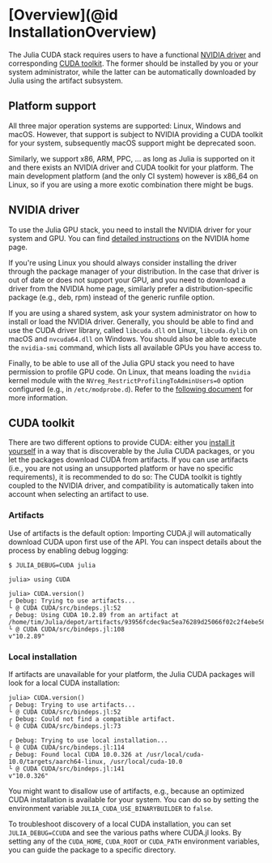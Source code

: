 # [Overview](@id InstallationOverview)

The Julia CUDA stack requires users to have a functional [NVIDIA
driver](https://www.nvidia.com/Download/index.aspx) and corresponding [CUDA
toolkit](https://developer.nvidia.com/cuda-downloads). The former should be installed by you
or your system administrator, while the latter can be automatically downloaded by Julia
using the artifact subsystem.



## Platform support

All three major operation systems are supported: Linux, Windows and macOS. However, that
support is subject to NVIDIA providing a CUDA toolkit for your system, subsequently macOS
support might be deprecated soon.

Similarly, we support x86, ARM, PPC, ... as long as Julia is supported on it and there
exists an NVIDIA driver and CUDA toolkit for your platform. The main development platform
(and the only CI system) however is x86_64 on Linux, so if you are using a more exotic
combination there might be bugs.



## NVIDIA driver

To use the Julia GPU stack, you need to install the NVIDIA driver for your system and GPU.
You can find [detailed instructions](https://www.nvidia.com/Download/index.aspx) on the
NVIDIA home page.

If you're using Linux you should always consider installing the driver through the package
manager of your distribution. In the case that driver is out of date or does not support
your GPU, and you need to download a driver from the NVIDIA home page, similarly prefer a
distribution-specific package (e.g., deb, rpm) instead of the generic runfile option.

If you are using a shared system, ask your system administrator on how to install or load
the NVIDIA driver. Generally, you should be able to find and use the CUDA driver library,
called `libcuda.dll` on Linux, `libcuda.dylib` on macOS and `nvcuda64.dll` on Windows. You
should also be able to execute the `nvidia-smi` command, which lists all available GPUs you
have access to.

Finally, to be able to use all of the Julia GPU stack you need to have permission to profile
GPU code. On Linux, that means loading the `nvidia` kernel module with the
`NVreg_RestrictProfilingToAdminUsers=0` option configured (e.g., in `/etc/modprobe.d`).
Refer to the [following
document](https://developer.nvidia.com/nvidia-development-tools-solutions-ERR_NVGPUCTRPERM-permission-issue-performance-counters)
for more information.



## CUDA toolkit

There are two different options to provide CUDA: either you [install it
yourself](https://developer.nvidia.com/cuda-downloads) in a way that is discoverable by the
Julia CUDA packages, or you let the packages download CUDA from artifacts. If you can use
artifacts (i.e., you are not using an unsupported platform or have no specific
requirements), it is recommended to do so: The CUDA toolkit is tightly coupled to the NVIDIA
driver, and compatibility is automatically taken into account when selecting an artifact to
use.


### Artifacts

Use of artifacts is the default option: Importing CUDA.jl will automatically download CUDA
upon first use of the API. You can inspect details about the process by enabling debug
logging:

```
$ JULIA_DEBUG=CUDA julia

julia> using CUDA

julia> CUDA.version()
┌ Debug: Trying to use artifacts...
└ @ CUDA CUDA/src/bindeps.jl:52
┌ Debug: Using CUDA 10.2.89 from an artifact at /home/tim/Julia/depot/artifacts/93956fcdec9ac5ea76289d25066f02c2f4ebe56e
└ @ CUDA CUDA/src/bindeps.jl:108
v"10.2.89"
```


### Local installation

If artifacts are unavailable for your platform, the Julia CUDA packages will look for a
local CUDA installation:

```
julia> CUDA.version()
┌ Debug: Trying to use artifacts...
└ @ CUDA CUDA/src/bindeps.jl:52
┌ Debug: Could not find a compatible artifact.
└ @ CUDA CUDA/src/bindeps.jl:73

┌ Debug: Trying to use local installation...
└ @ CUDA CUDA/src/bindeps.jl:114
┌ Debug: Found local CUDA 10.0.326 at /usr/local/cuda-10.0/targets/aarch64-linux, /usr/local/cuda-10.0
└ @ CUDA CUDA/src/bindeps.jl:141
v"10.0.326"
```

You might want to disallow use of artifacts, e.g., because an optimized CUDA installation is
available for your system. You can do so by setting the environment variable
`JULIA_CUDA_USE_BINARYBUILDER` to `false`.

To troubleshoot discovery of a local CUDA installation, you can set `JULIA_DEBUG=CCUDA` and
see the various paths where CUDA.jl looks. By setting any of the `CUDA_HOME`, `CUDA_ROOT` or
`CUDA_PATH` environment variables, you can guide the package to a specific directory.
